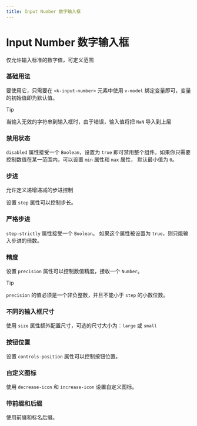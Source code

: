 ```yaml
---
title: Input Number 数字输入框
---
```


# Input Number 数字输入框

仅允许输入标准的数字值，可定义范围

### 基础用法

要使用它，只需要在 `<k-input-number>` 元素中使用 `v-model` 绑定变量即可，变量的初始值即为默认值。

<preview path="./def.vue" />

> [!TIP]
> 当输入无效的字符串到输入框时，由于错误，输入值将把 `NaN` 导入到上层

### 禁用状态

`disabled` 属性接受一个 `Boolean`，设置为 `true` 即可禁用整个组件。如果你只需要控制数值在某一范围内，可以设置 `min` 属性和 `max` 属性， 默认最小值为 `0`。

<preview path="./disabled.vue" />

### 步进

允许定义递增递减的步进控制

设置 `step` 属性可以控制步长。

<preview path="./step.vue" />

### 严格步进

`step-strictly` 属性接受一个 `Boolean`。 如果这个属性被设置为 `true`，则只能输入步进的倍数。

<preview path="./stepStrictly.vue" />

### 精度

设置 `precision` 属性可以控制数值精度，接收一个 `Number`。

<preview path="./precision.vue" />

> [!TIP]
> `precision` 的值必须是一个非负整数，并且不能小于 `step` 的小数位数。

### 不同的输入框尺寸

使用 `size` 属性额外配置尺寸，可选的尺寸大小为：`large` 或 `small`

<preview path="./size.vue" />

### 按钮位置

设置 `controls-position` 属性可以控制按钮位置。

<preview path="./controlsPosition.vue" />

### 自定义图标

使用 `decrease-icon` 和 `increase-icon` 设置自定义图标。

<preview path="./decreaseIcon.vue" />

### 带前缀和后缀 <Badge type="tip" text="^1.9.0" />

使用前缀和标名后缀。

<preview path="./prefixSuffix.vue" />